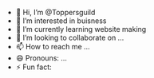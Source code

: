 - 👋 Hi, I’m @Toppersguild
- 👀 I’m interested in buisness
- 🌱 I’m currently learning website making
- 💞️ I’m looking to collaborate on ...
- 📫 How to reach me ...
- 😄 Pronouns: ...
- ⚡ Fun fact: 

<!---
Toppersguild/Toppersguild is a ✨ special ✨ repository because its `README.md` (this file) appears on your GitHub profile.
You can click the Preview link to take a look at your changes.
--->
